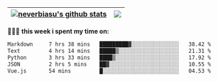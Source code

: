 | <a href="https://github.com/neverbiasu"><img align="center" src="https://github-readme-stats.vercel.app/api?username=neverbiasu&theme=dracula&show_icons=true&hide_border=true&count_private=true" alt="neverbiasu's github stats" /></a> | <a href="https://github.com/neverbiasu"><img align="center" src="https://github-readme-stats.vercel.app/api/top-langs/?username=neverbiasu&theme=dracula&show_icons=true&hide_border=true&layout=compact" /></a> |
| ------------- | ------------- |

👨🏾‍💻 **this week i spent my time on:**
<!--START_SECTION:waka-->

```txt
Markdown     7 hrs 38 mins   █████████▓░░░░░░░░░░░░░░░   38.42 %
Text         4 hrs 14 mins   █████▒░░░░░░░░░░░░░░░░░░░   21.31 %
Python       3 hrs 33 mins   ████▒░░░░░░░░░░░░░░░░░░░░   17.92 %
JSON         2 hrs 5 mins    ██▓░░░░░░░░░░░░░░░░░░░░░░   10.55 %
Vue.js       54 mins         █░░░░░░░░░░░░░░░░░░░░░░░░   04.53 %
```

<!--END_SECTION:waka-->
